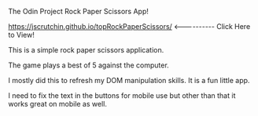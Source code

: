 The Odin Project Rock Paper Scissors App!

https://jscrutchin.github.io/topRockPaperScissors/ <---------- Click Here to View!

This is a simple rock paper scissors application. 

The game plays a best of 5 against the computer.

I mostly did this to refresh my DOM manipulation skills. It is a fun little app.

I need to fix the text in the buttons for mobile use but  other than that it works great on mobile as well.